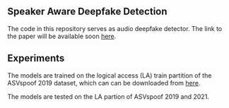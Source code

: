 ## Speaker Aware Deepfake Detection

The code in this repository serves as audio deepfake detector. The link to the paper will be available soon [here](https://github.com/shilpac131/SADD.git).

## Experiments

The models are trained on the logical access (LA) train  partition of the ASVspoof 2019 dataset, which can can be downloaded from [here](https://datashare.is.ed.ac.uk/handle/10283/3336).

The models are tested on the LA partion of ASVspoof 2019 and 2021.